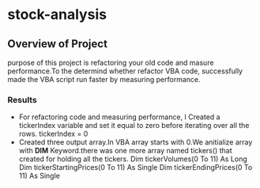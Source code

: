 # stock-analysis
## Overview of Project
purpose of this project is refactoring your old code and masure performance.To the determind  whether refactor VBA code, successfully made the VBA script run faster by measuring  performance. 
### Results
* For refactoring code and measuring performance, I Created a tickerIndex variable and set it equal to zero before iterating over all the rows.
  tickerIndex = 0
* Created three output array.In VBA array starts with 0.We anitialize array with **DIM** Keyword.there was one more array named tickers() that created for holding all the        tickers.
    Dim tickerVolumes(0 To 11) As Long
    Dim tickerStartingPrices(0 To 11) As Single
    Dim tickerEndingPrices(0 To 11) As Single

